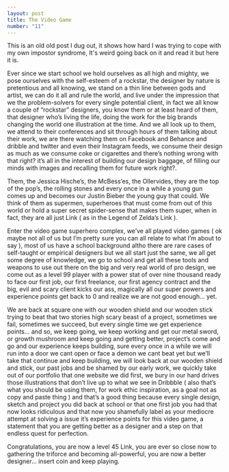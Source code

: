 ```yaml
---
layout: post
title: The Video Game
number: "11"
---
```

This is an old old post I dug out, it shows how hard I was trying to cope with my own impostor syndrome, It's weird going back on it and read it but here it is. 

Ever since we start school we hold ourselves as all high and mighty, we pose ourselves with the self-esteem of a rockstar, the designer by nature is pretentious and all knowing, we stand on a thin line between gods and artist, we can do it all and rule the world, and live under the impression that we the problem-solvers for every single potential client, in fact we all know a couple of “rockstar” designers, you know them or at least heard of them, that designer who’s living the life, doing the work for the big brands changing the world one illustration at the time. And we all look up to them, we attend to their conferences and sit through hours of them talking about their work, we are there watching them on Facebook and Behance and dribble and twitter and even their Instagram feeds, we consume their design as much as we consume coke or cigarettes and there’s nothing wrong with that right? it’s all in the interest of building our design baggage, of filling our minds with images and recalling them for future work right?.

Them, the Jessica Hische’s, the McBess’es, the Ollervides, they are the top of the pop’s, the rolling stones and every once in a while a young gun comes up and becomes our Justin Bieber the young guy that could. We think of them as supermen, superheroes that must come from out of this world or hold a super secret spider-sense that makes them super, when in fact, they are all just Link ( as in the Legend of Zelda’s Link ).

Enter the video game superhero complex, we’ve all played video games ( ok maybe not all of us but I’m pretty sure you can all relate to what I’m about to say ), most of us have a school background altho there are rare cases of self-taught or empirical designers but we all start just the same, we all get some degree of knowledge, we go to school and get all these tools and weapons to use out there on the big and very real world of pro design, we come out as a level 99 player with a power stat of over nine thousand ready to face our first job, our first freelance, our first agency contract and the big, evil and scary client kicks our ass, magically all our super powers and experience points get back to 0 and realize we are not good enough… yet.

We are back at square one with our wooden shield and our wooden stick trying to beat that two stories high scary beast of a project, sometimes we fail, sometimes we succeed, but every single time we get experience points… and so, we keep going, we keep working and get our metal sword, or growth mushroom and keep going and getting better, project’s come and go and our experience keeps building, sure every once in a while we will run into a door we cant open or face a demon we cant beat yet but we’ll take that continue and keep building, we will look back at our wooden shield and stick, our past jobs and be shamed by our early work, we quickly take out of our portfolio that one website we did first, we bury in our hard drives those illustrations that don’t live up to what we see in Dribbble ( also that’s what you should be using them, for work ethic inspiration, as a goal not as copy and paste thing ) and that’s a good thing because every single design, sketch and project you did back at school or that one first job you had that now looks ridiculous and that now you shamefully label as your mediocre attempt at solving a issue it’s experience points for this video game, a statement that you are getting better as a designer and a step on that endless quest for perfection.

Congratulations, you are now a level 45 Link, you are ever so close now to gathering the triforce and becoming all-powerful, you are now a better designer… insert coin and keep playing.
